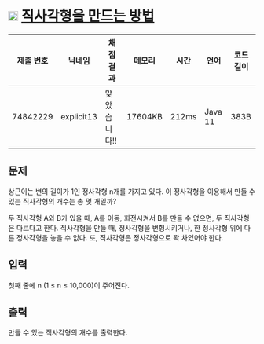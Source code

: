 # <img width="20px"  src="https://d2gd6pc034wcta.cloudfront.net/tier/4.svg" class="solvedac-tier"> [직사각형을 만드는 방법](https://www.acmicpc.net/problem/8320) 

| 제출 번호 | 닉네임 | 채점 결과 | 메모리 | 시간 | 언어 | 코드 길이 |
|---|---|---|---|---|---|---|
|74842229|explicit13|맞았습니다!! |17604KB|212ms|Java 11|383B|

## 문제
<p>상근이는 변의 길이가 1인 정사각형 n개를 가지고 있다. 이 정사각형을 이용해서 만들 수 있는 직사각형의 개수는 총 몇 개일까?</p>

<p>두 직사각형 A와 B가 있을 때, A를 이동, 회전시켜서 B를 만들 수 없으면, 두 직사각형은 다르다고 한다. 직사각형을 만들 때, 정사각형을 변형시키거나, 한 정사각형 위에 다른 정사각형을 놓을 수 없다. 또, 직사각형은 정사각형으로 꽉 차있어야 한다.</p>

## 입력
<p>첫째 줄에 n (1 ≤ n ≤ 10,000)이 주어진다.</p>

## 출력
<p>만들 수 있는 직사각형의 개수를 출력한다.</p>

